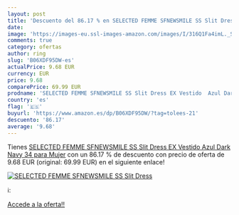 ```yaml
---
layout: post
title: 'Descuento del 86.17 % en SELECTED FEMME SFNEWSMILE SS Slit Dress '
date: 
image: 'https://images-eu.ssl-images-amazon.com/images/I/316Q1Fa4imL._SL200_.jpg'
comments: true
category: ofertas
author: ring
slug: 'B06XDF95DW-es'
actualPrice: 9.68 EUR
currency: EUR
price: 9.68
comparePrice: 69.99 EUR
prodname: 'SELECTED FEMME SFNEWSMILE SS Slit Dress EX Vestido  Azul Dark Navy  34 para Mujer'
country: 'es'
flag: '🇪🇸'
buyurl: 'https://www.amazon.es/dp/B06XDF95DW/?tag=tolees-21'
descuento: '86.17'
average: '9.68'
---
```


Tienes [SELECTED FEMME SFNEWSMILE SS Slit Dress EX Vestido  Azul Dark Navy  34 para Mujer](https://www.amazon.es/dp/B06XDF95DW/?tag=tolees-21) con un 86.17 % de descuento con precio de oferta de 9.68 EUR (original: 69.99 EUR) en el siguiente enlace!

[![SELECTED FEMME SFNEWSMILE SS Slit Dress ](https://images-eu.ssl-images-amazon.com/images/I/316Q1Fa4imL._SL200_.jpg)](https://www.amazon.es/dp/B06XDF95DW/?tag=tolees-21)

ℹ️:


[Accede a la oferta!!](https://www.amazon.es/dp/B06XDF95DW/?tag=tolees-21)
